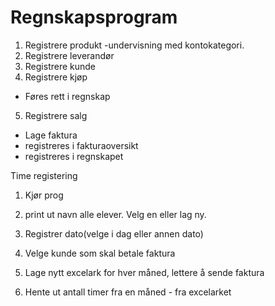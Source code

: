# Regnskapsprogram

1. Registrere produkt
  -undervisning med kontokategori.
2. Registrere leverandør
3. Registrere kunde
4. Registrere kjøp
  - Føres rett i regnskap
5. Registrere salg
  - Lage faktura
  - registreres i fakturaoversikt
  - registreres i regnskapet


Time registering
1. Kjør prog
2. print ut navn alle elever. Velg en eller lag ny.
3. Registrer dato(velge i dag eller annen dato)

5. Velge kunde som skal betale faktura
6. Lage nytt excelark for hver måned, lettere å sende faktura

7. Hente ut antall timer fra en måned - fra excelarket

